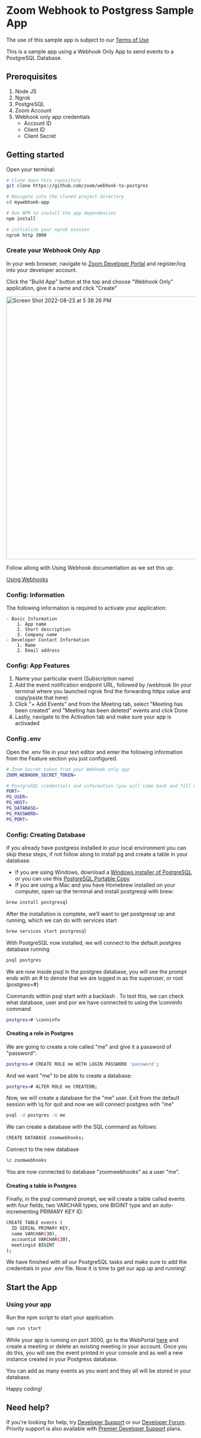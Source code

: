# Zoom Webhook to Postgress Sample App

The use of this sample app is subject to our [Terms of Use](https://zoom.us/docs/en-us/zoom_api_license_and_tou.html)

This is a sample app using a Webhook Only App to send events to a PostgreSQL Database.

## Prerequisites

1. Node JS
2. Ngrok
3. PostgreSQL 
4. Zoom Account
5. Webhook only app credentials
      - Account ID
      - Client ID
      - Client Secret

## Getting started

Open your terminal:

```bash
# Clone down this repository
git clone https://github.com/zoom/webhook-to-postgres

# Navigate into the cloned project directory
cd mywebhook-app 

# Run NPM to install the app dependencies
npm install

# initialize your ngrok session
ngrok http 3000
```

### Create your Webhook Only App

In your web browser, navigate to [Zoom Developer Portal](https://marketplace.zoom.us/) and register/log into your developer account.

Click the "Build App" button at the top and choose "Webhook Only" application, give it a name and click "Create"

<img width="700" alt="Screen Shot 2022-08-23 at 5 38 26 PM" src="https://user-images.githubusercontent.com/68508455/186273651-4284b8e6-cc65-43d4-b988-4e6642bf5b49.png">

Follow allong with Using Webhook documentation as we set this up:

[Using Webhooks](https://marketplace.zoom.us/docs/api-reference/webhook-reference)

### Config: Information

The following information is required to activate your application:

    - Basic Information
        1. App name
        2. Short description
        3. Company name
    - Developer Contact Information 
        1. Name 
        2. Email address


### Config: App Features
1. Name your particular event (Subscription name)
2. Add the event notification endpoint URL, followed by /webhook (In your terminal where you launched ngrok find the forwarding https value and copy/paste that here)
3. Click "+ Add Events" and from the Meeting tab, select "Meeting has been created" and "Meeting has been deleted" events and click Done
4. Lastly, navigate to the Activation tab and make sure your app is activaded

### Config .env

Open the .env file in your text editor and enter the following information from the Feature section you just configured.

```bash
# Zoom Secret token from your Webhook only app
ZOOM_WEBHOOK_SECRET_TOKEN=

# PostgreSQL credentials and information (you will come back and fill up this information after we set up our database)
PORT=
PG_USER=
PG_HOST=
PG_DATABASE=
PG_PASSWORD=
PG_PORT=

```

### Config: Creating Database

If you already  have postgress installed in your local environment you can skip these steps, if not follow along to install pg and create a table in your database. 

- If you are using Windows, download a [Windows installer of PostgreSQL](https://www.postgresql.org/download/windows/) or you can use this [PostgreSQL Portable Copy](https://github.com/garethflowers/postgresql-portable)
- If you are using a Mac and you have Homebrew installed on your computer, open up the terminal and install postgresql with brew:

```bash
brew install postgresql
```

After the installation is complete, we’ll want to get postgresql up and running, which we can do with services start

```bash 
brew services start postgresql
```

With PostgreSQL now installed, we will connect to the default postgres database running 

```bash
psql postgres
```

We are now inside psql in the postgres database, you will see the prompt ends with an # to denote that we are logged in as the superuser, or root (postgres=#)

Commands within psql start with a backlash \. To test this, we can check what database, user and por we have connected to using the \conninfo command

```bash
postgres=# \conninfo
```

#### Creating a role in Postgres

We are going to create a role called "me" and give it a password of "password":

```bash
postgres=# CREATE ROLE me WITH LOGIN PASSWORD 'password';
```

And we want "me" to be able to create a database:

```bash
postgres=# ALTER ROLE me CREATEDB;
```

Now, we will create a database for the "me" user. Exit from the default session with \q for quit and now we will connect postgres with "me"

```bash
psql -d postgres -U me
```

We can create a database with the SQL command as follows:

```bash
CREATE DATABASE zoomwebhooks;
```

Connect to the new database 

```bash
\c zoomwebhooks
```
You are now connected to database "zoomwebhooks" as a user "me".

#### Creating a table in Postgres

Finally, in the psql command prompt, we will create a table called events with four fields, two VARCHAR types, one BIGINT type and an auto-incrementing PRIMARY KEY ID:

```bash
CREATE TABLE events (
  ID SERIAL PRIMARY KEY,
  name VARCHAR(30),
  accountid VARCHAR(30),
  meetingid BIGINT
);
```

We have finished with all our PostgreSQL tasks and make sure to add the credentials in your .env file. 
Now it is time to get our app up and running!


## Start the App

### Using your app

Run the npm script to start your application.

```bash
npm run start
```

While your app is running on port 3000, go to the WebPortal [here](https://zoom.us) and create a meeting or delete an existing meeting in your account. Once you do this, you will see the event printed in your console and as well a new instance created in your Postgress database.

You can add as many events as you want and they all will be stored in your database.

Happy coding! 


## Need help?
If you're looking for help, try [Developer Support](https://devsupport.zoom.us) or our [Developer Forum](https://devforum.zoom.us). Priority support is also available with [Premier Developer Support](https://zoom.us/docs/en-us/developer-support-plans.html) plans.
